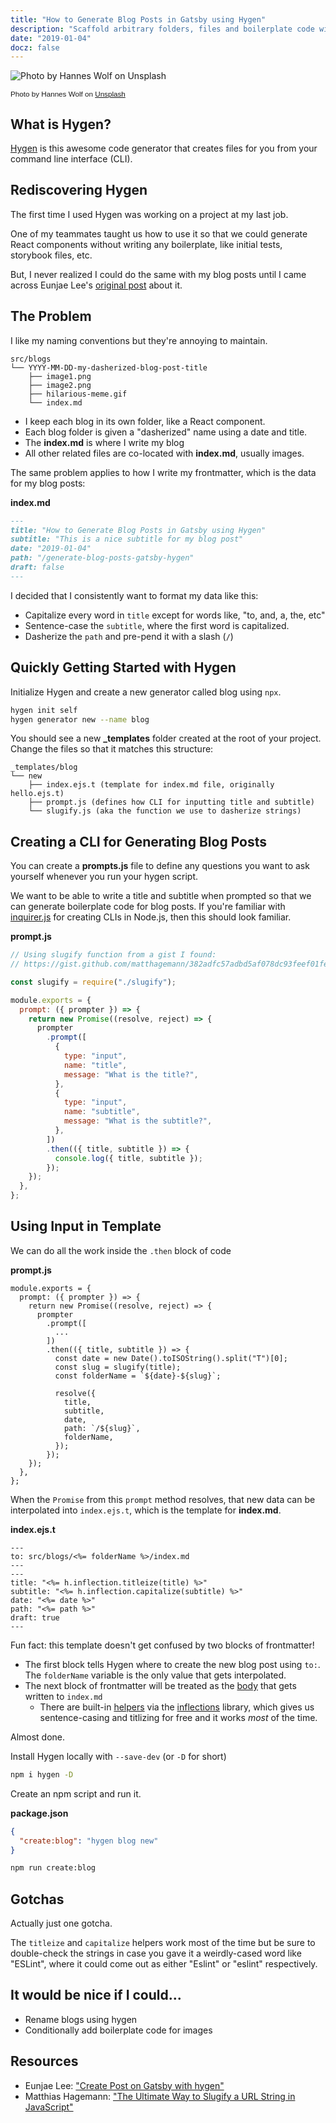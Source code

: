 ```yaml
---
title: "How to Generate Blog Posts in Gatsby using Hygen"
description: "Scaffold arbitrary folders, files and boilerplate code with Hygen."
date: "2019-01-04"
docz: false
---
```


![Photo by Hannes Wolf on Unsplash](./stamp.jpg)

<small style="font-family: Karla, sans-serif;">Photo by Hannes Wolf on [Unsplash](https://unsplash.com/photos/n2ILm0aTCYo)</small>

## What is Hygen?

[Hygen](https://www.hygen.io/) is this awesome code generator that creates files for you from your command line interface (CLI).

## Rediscovering Hygen

The first time I used Hygen was working on a project at my last job.

One of my teammates taught us how to use it so that we could generate React components without writing any boilerplate, like initial tests, storybook files, etc.

But, I never realized I could do the same with my blog posts until I came across Eunjae Lee's [original post](https://eunjae.me/create-post-on-gatsby-with-hygen/) about it.

## The Problem

I like my naming conventions but they're annoying to maintain.

```
src/blogs
└── YYYY-MM-DD-my-dasherized-blog-post-title
    ├── image1.png
    ├── image2.png
    ├── hilarious-meme.gif
    └── index.md
```

- I keep each blog in its own folder, like a React component.
- Each blog folder is given a "dasherized" name using a date and title.
- The **index.md** is where I write my blog
- All other related files are co-located with **index.md**, usually images.

The same problem applies to how I write my frontmatter, which is the data for my blog posts:

**index.md**

```md
---
title: "How to Generate Blog Posts in Gatsby using Hygen"
subtitle: "This is a nice subtitle for my blog post"
date: "2019-01-04"
path: "/generate-blog-posts-gatsby-hygen"
draft: false
---
```

I decided that I consistently want to format my data like this:

- Capitalize every word in `title` except for words like, "to, and, a, the, etc"
- Sentence-case the `subtitle`, where the first word is capitalized.
- Dasherize the `path` and pre-pend it with a slash (`/`)

## Quickly Getting Started with Hygen

Initialize Hygen and create a new generator called blog using `npx`.

```bash
hygen init self
hygen generator new --name blog
```

You should see a new **\_templates** folder created at the root of your project. Change the files so that it matches this structure:

```
_templates/blog
└── new
    ├── index.ejs.t (template for index.md file, originally hello.ejs.t)
    ├── prompt.js (defines how CLI for inputting title and subtitle)
    └── slugify.js (aka the function we use to dasherize strings)
```

## Creating a CLI for Generating Blog Posts

You can create a **prompts.js** file to define any questions you want to ask yourself whenever you run your hygen script.

We want to be able to write a title and subtitle when prompted so that we can generate boilerplate code for blog posts. If you're familiar with [inquirer.js](https://github.com/SBoudrias/Inquirer.js/) for creating CLIs in Node.js, then this should look familiar.

**prompt.js**

```js
// Using slugify function from a gist I found:
// https://gist.github.com/matthagemann/382adfc57adbd5af078dc93feef01fe1

const slugify = require("./slugify");

module.exports = {
  prompt: ({ prompter }) => {
    return new Promise((resolve, reject) => {
      prompter
        .prompt([
          {
            type: "input",
            name: "title",
            message: "What is the title?",
          },
          {
            type: "input",
            name: "subtitle",
            message: "What is the subtitle?",
          },
        ])
        .then(({ title, subtitle }) => {
          console.log({ title, subtitle });
        });
    });
  },
};
```

## Using Input in Template

We can do all the work inside the `.then` block of code

**prompt.js**

```js{9-19}
module.exports = {
  prompt: ({ prompter }) => {
    return new Promise((resolve, reject) => {
      prompter
        .prompt([
          ...
        ])
        .then(({ title, subtitle }) => {
          const date = new Date().toISOString().split("T")[0];
          const slug = slugify(title);
          const folderName = `${date}-${slug}`;

          resolve({
            title,
            subtitle,
            date,
            path: `/${slug}`,
            folderName,
          });
        });
    });
  },
};
```

When the `Promise` from this `prompt` method resolves, that new data can be interpolated into `index.ejs.t`, which is the template for **index.md**.

**index.ejs.t**

```ejs
---
to: src/blogs/<%= folderName %>/index.md
---
---
title: "<%= h.inflection.titleize(title) %>"
subtitle: "<%= h.inflection.capitalize(subtitle) %>"
date: "<%= date %>"
path: "<%= path %>"
draft: true
---

```

Fun fact: this template doesn't get confused by two blocks of frontmatter!

- The first block tells Hygen where to create the new blog post using `to:`. The `folderName` variable is the only value that gets interpolated.
- The next block of frontmatter will be treated as the [body](http://www.hygen.io/templates) that gets written to `index.md`
  - There are built-in [helpers](http://www.hygen.io/templates#helpers-and-inflections) via the [inflections](https://github.com/dreamerslab/node.inflection) library, which gives us sentence-casing and titlizing for free and it works _most_ of the time.

Almost done.

Install Hygen locally with `--save-dev` (or `-D` for short)

```bash
npm i hygen -D
```

Create an npm script and run it.

**package.json**

```json
{
  "create:blog": "hygen blog new"
}
```

```bash
npm run create:blog
```

## Gotchas

Actually just one gotcha.

The `titleize` and `capitalize` helpers work most of the time but be sure to double-check the strings in case you gave it a weirdly-cased word like "ESLint", where it could come out as either "Eslint" or "eslint" respectively.

## It would be nice if I could...

- Rename blogs using hygen
- Conditionally add boilerplate code for images

## Resources

- Eunjae Lee: ["Create Post on Gatsby with hygen"](https://eunjae.me/create-post-on-gatsby-with-hygen/)
- Matthias Hagemann: ["The Ultimate Way to Slugify a URL String in JavaScript"](https://medium.com/@mhagemann/the-ultimate-way-to-slugify-a-url-string-in-javascript-b8e4a0d849e1)
